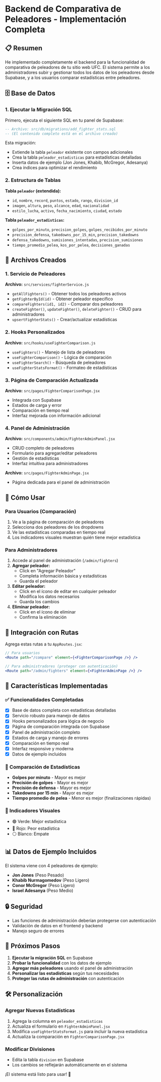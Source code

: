 # Backend de Comparativa de Peleadores - Implementación Completa

## 📋 Resumen

He implementado completamente el backend para la funcionalidad de comparativa de peleadores de tu sitio web UFC. El sistema permite a los administradores subir y gestionar todos los datos de los peleadores desde Supabase, y a los usuarios comparar estadísticas entre peleadores.

## 🗄️ Base de Datos

### 1. Ejecutar la Migración SQL

Primero, ejecuta el siguiente SQL en tu panel de Supabase:

```sql
-- Archivo: src/db/migrations/add_fighter_stats.sql
-- (El contenido completo está en el archivo creado)
```

Esta migración:
- Extiende la tabla `peleador` existente con campos adicionales
- Crea la tabla `peleador_estadisticas` para estadísticas detalladas
- Inserta datos de ejemplo (Jon Jones, Khabib, McGregor, Adesanya)
- Crea índices para optimizar el rendimiento

### 2. Estructura de Tablas

**Tabla `peleador` (extendida):**
- `id`, `nombre`, `record`, `puntos`, `estado`, `rango`, `division_id`
- `imagen`, `altura`, `peso`, `alcance`, `edad`, `nacionalidad`
- `estilo_lucha`, `activo`, `fecha_nacimiento`, `ciudad`, `estado`

**Tabla `peleador_estadisticas`:**
- `golpes_por_minuto`, `precision_golpes`, `golpes_recibidos_por_minuto`
- `precision_defensa`, `takedowns_por_15_min`, `precision_takedowns`
- `defensa_takedowns`, `sumisiones_intentadas`, `precision_sumisiones`
- `tiempo_promedio_pelea`, `kos_por_pelea`, `decisiones_ganadas`

## 🔧 Archivos Creados

### 1. Servicio de Peleadores
**Archivo:** `src/services/fighterService.js`
- `getAllFighters()` - Obtener todos los peleadores activos
- `getFighterById(id)` - Obtener peleador específico
- `compareFighters(id1, id2)` - Comparar dos peleadores
- `createFighter()`, `updateFighter()`, `deleteFighter()` - CRUD para administradores
- `upsertFighterStats()` - Crear/actualizar estadísticas

### 2. Hooks Personalizados
**Archivo:** `src/hooks/useFighterComparison.js`
- `useFighters()` - Manejo de lista de peleadores
- `useFighterComparison()` - Lógica de comparación
- `useFighterSearch()` - Búsqueda de peleadores
- `useFighterStatsFormat()` - Formateo de estadísticas

### 3. Página de Comparación Actualizada
**Archivo:** `src/pages/FighterComparisonPage.jsx`
- Integrada con Supabase
- Estados de carga y error
- Comparación en tiempo real
- Interfaz mejorada con información adicional

### 4. Panel de Administración
**Archivo:** `src/components/admin/FighterAdminPanel.jsx`
- CRUD completo de peleadores
- Formulario para agregar/editar peleadores
- Gestión de estadísticas
- Interfaz intuitiva para administradores

**Archivo:** `src/pages/FighterAdminPage.jsx`
- Página dedicada para el panel de administración

## 🚀 Cómo Usar

### Para Usuarios (Comparación)
1. Ve a la página de comparación de peleadores
2. Selecciona dos peleadores de los dropdowns
3. Ve las estadísticas comparadas en tiempo real
4. Los indicadores visuales muestran quién tiene mejor estadística

### Para Administradores
1. Accede al panel de administración (`/admin/fighters`)
2. **Agregar peleador:**
   - Click en "Agregar Peleador"
   - Completa información básica y estadísticas
   - Guarda el peleador
3. **Editar peleador:**
   - Click en el ícono de editar en cualquier peleador
   - Modifica los datos necesarios
   - Guarda los cambios
4. **Eliminar peleador:**
   - Click en el ícono de eliminar
   - Confirma la eliminación

## 🔗 Integración con Rutas

Agrega estas rutas a tu `AppRoutes.jsx`:

```jsx
// Para usuarios
<Route path="/compare" element={<FighterComparisonPage />} />

// Para administradores (proteger con autenticación)
<Route path="/admin/fighters" element={<FighterAdminPage />} />
```

## 🎨 Características Implementadas

### ✅ Funcionalidades Completadas
- [x] Base de datos completa con estadísticas detalladas
- [x] Servicio robusto para manejo de datos
- [x] Hooks personalizados para lógica de negocio
- [x] Página de comparación integrada con Supabase
- [x] Panel de administración completo
- [x] Estados de carga y manejo de errores
- [x] Comparación en tiempo real
- [x] Interfaz responsive y moderna
- [x] Datos de ejemplo incluidos

### 🔄 Comparación de Estadísticas
- **Golpes por minuto** - Mayor es mejor
- **Precisión de golpes** - Mayor es mejor  
- **Precisión de defensa** - Mayor es mejor
- **Takedowns por 15 min** - Mayor es mejor
- **Tiempo promedio de pelea** - Menor es mejor (finalizaciones rápidas)

### 🎯 Indicadores Visuales
- 🟢 Verde: Mejor estadística
- 🔴 Rojo: Peor estadística  
- ⚪ Blanco: Empate

## 📊 Datos de Ejemplo Incluidos

El sistema viene con 4 peleadores de ejemplo:
- **Jon Jones** (Peso Pesado)
- **Khabib Nurmagomedov** (Peso Ligero) 
- **Conor McGregor** (Peso Ligero)
- **Israel Adesanya** (Peso Medio)

## 🔒 Seguridad

- Las funciones de administración deberían protegerse con autenticación
- Validación de datos en el frontend y backend
- Manejo seguro de errores

## 🚀 Próximos Pasos

1. **Ejecutar la migración SQL** en Supabase
2. **Probar la funcionalidad** con los datos de ejemplo
3. **Agregar más peleadores** usando el panel de administración
4. **Personalizar las estadísticas** según tus necesidades
5. **Proteger las rutas de administración** con autenticación

## 🛠️ Personalización

### Agregar Nuevas Estadísticas
1. Agrega la columna en `peleador_estadisticas`
2. Actualiza el formulario en `FighterAdminPanel.jsx`
3. Modifica `useFighterStatsFormat.js` para incluir la nueva estadística
4. Actualiza la comparación en `FighterComparisonPage.jsx`

### Modificar Divisiones
- Edita la tabla `division` en Supabase
- Los cambios se reflejarán automáticamente en el sistema

¡El sistema está listo para usar! 🎉
